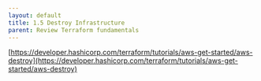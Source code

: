 ```yaml
---
layout: default
title: 1.5 Destroy Infrastructure
parent: Review Terraform fundamentals
---
```


[https://developer.hashicorp.com/terraform/tutorials/aws-get-started/aws-destroy](https://developer.hashicorp.com/terraform/tutorials/aws-get-started/aws-destroy)